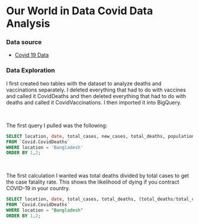 # Our World in Data Covid Data Analysis

### Data source

- [Covid 19 Data](https://ourworldindata.org/covid-deaths)

### Data Exploration

I first created two tables with the dataset to analyze deaths and vaccinations separately. I deleted everything that had to do with vaccines and called it CovidDeaths and then deleted everything that had to do with deaths and called it CovidVaccinations. I then imported it into BigQuery.

<br>

The first query I pulled was the following:

```sql
SELECT location, date, total_cases, new_cases, total_deaths, population
FROM `Covid.CovidDeaths`
WHERE location = 'Bangladesh' 
ORDER BY 1,2;
```

<br>

The first calculation I wanted was total deaths divided by total cases to get the case fatality rate. This shows the likelihood of dying if you contract COVID-19 in your country.

```sql
SELECT location, date, total_cases, total_deaths, (total_deaths/total_cases)*100 AS case_fatality_rate
FROM `Covid.CovidDeaths` 
WHERE location = "Bangladesh"
ORDER BY 1,2;
```
